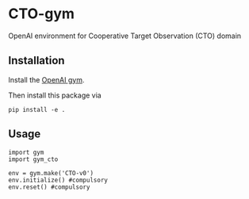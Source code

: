 # CTO-gym
OpenAI environment for Cooperative Target Observation (CTO) domain


## Installation

Install the [OpenAI gym](https://gym.openai.com/docs/).

Then install this package via

```
pip install -e .
```

## Usage

```
import gym
import gym_cto

env = gym.make('CTO-v0')
env.initialize() #compulsory
env.reset() #compulsory
```
